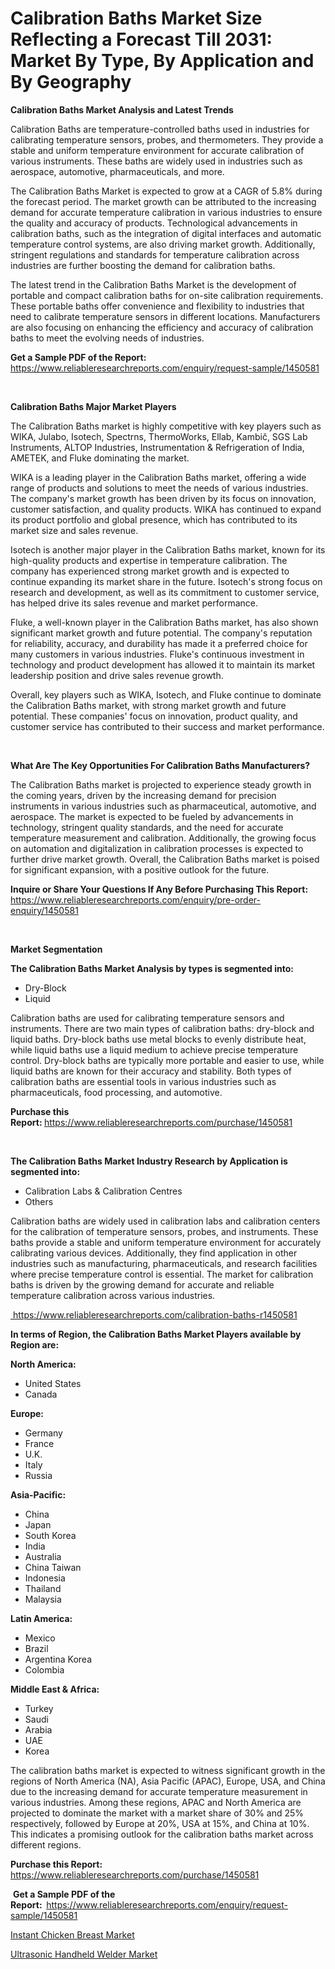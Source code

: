 <p><h1>Calibration Baths Market Size Reflecting a Forecast Till 2031: Market By Type, By Application and By Geography</h1></p><p><strong>Calibration Baths Market Analysis and Latest Trends</strong></p>
<p><p>Calibration Baths are temperature-controlled baths used in industries for calibrating temperature sensors, probes, and thermometers. They provide a stable and uniform temperature environment for accurate calibration of various instruments. These baths are widely used in industries such as aerospace, automotive, pharmaceuticals, and more.</p><p>The Calibration Baths Market is expected to grow at a CAGR of 5.8% during the forecast period. The market growth can be attributed to the increasing demand for accurate temperature calibration in various industries to ensure the quality and accuracy of products. Technological advancements in calibration baths, such as the integration of digital interfaces and automatic temperature control systems, are also driving market growth. Additionally, stringent regulations and standards for temperature calibration across industries are further boosting the demand for calibration baths.</p><p>The latest trend in the Calibration Baths Market is the development of portable and compact calibration baths for on-site calibration requirements. These portable baths offer convenience and flexibility to industries that need to calibrate temperature sensors in different locations. Manufacturers are also focusing on enhancing the efficiency and accuracy of calibration baths to meet the evolving needs of industries.</p></p>
<p><strong>Get a Sample PDF of the Report:&nbsp;</strong> <a href="https://www.reliableresearchreports.com/enquiry/request-sample/1450581">https://www.reliableresearchreports.com/enquiry/request-sample/1450581</a></p>
<p>&nbsp;</p>
<p><strong>Calibration Baths Major Market Players</strong></p>
<p><p>The Calibration Baths market is highly competitive with key players such as WIKA, Julabo, Isotech, Spectrns, ThermoWorks, Ellab, Kambič, SGS Lab Instruments, ALTOP Industries, Instrumentation & Refrigeration of India, AMETEK, and Fluke dominating the market.</p><p>WIKA is a leading player in the Calibration Baths market, offering a wide range of products and solutions to meet the needs of various industries. The company's market growth has been driven by its focus on innovation, customer satisfaction, and quality products. WIKA has continued to expand its product portfolio and global presence, which has contributed to its market size and sales revenue.</p><p>Isotech is another major player in the Calibration Baths market, known for its high-quality products and expertise in temperature calibration. The company has experienced strong market growth and is expected to continue expanding its market share in the future. Isotech's strong focus on research and development, as well as its commitment to customer service, has helped drive its sales revenue and market performance.</p><p>Fluke, a well-known player in the Calibration Baths market, has also shown significant market growth and future potential. The company's reputation for reliability, accuracy, and durability has made it a preferred choice for many customers in various industries. Fluke's continuous investment in technology and product development has allowed it to maintain its market leadership position and drive sales revenue growth.</p><p>Overall, key players such as WIKA, Isotech, and Fluke continue to dominate the Calibration Baths market, with strong market growth and future potential. These companies' focus on innovation, product quality, and customer service has contributed to their success and market performance.</p></p>
<p>&nbsp;</p>
<p><strong>What Are The Key Opportunities For Calibration Baths Manufacturers?</strong></p>
<p><p>The Calibration Baths market is projected to experience steady growth in the coming years, driven by the increasing demand for precision instruments in various industries such as pharmaceutical, automotive, and aerospace. The market is expected to be fueled by advancements in technology, stringent quality standards, and the need for accurate temperature measurement and calibration. Additionally, the growing focus on automation and digitalization in calibration processes is expected to further drive market growth. Overall, the Calibration Baths market is poised for significant expansion, with a positive outlook for the future.</p></p>
<p><strong>Inquire or Share Your Questions If Any Before Purchasing This Report:</strong> <a href="https://www.reliableresearchreports.com/enquiry/pre-order-enquiry/1450581">https://www.reliableresearchreports.com/enquiry/pre-order-enquiry/1450581</a></p>
<p>&nbsp;</p>
<p><strong>Market Segmentation</strong></p>
<p><strong>The Calibration Baths Market Analysis by types is segmented into:</strong></p>
<p><ul><li>Dry-Block</li><li>Liquid</li></ul></p>
<p><p>Calibration baths are used for calibrating temperature sensors and instruments. There are two main types of calibration baths: dry-block and liquid baths. Dry-block baths use metal blocks to evenly distribute heat, while liquid baths use a liquid medium to achieve precise temperature control. Dry-block baths are typically more portable and easier to use, while liquid baths are known for their accuracy and stability. Both types of calibration baths are essential tools in various industries such as pharmaceuticals, food processing, and automotive.</p></p>
<p><strong>Purchase this Report:&nbsp;</strong><a href="https://www.reliableresearchreports.com/purchase/1450581">https://www.reliableresearchreports.com/purchase/1450581</a></p>
<p>&nbsp;</p>
<p><strong>The Calibration Baths Market Industry Research by Application is segmented into:</strong></p>
<p><ul><li>Calibration Labs & Calibration Centres</li><li>Others</li></ul></p>
<p><p>Calibration baths are widely used in calibration labs and calibration centers for the calibration of temperature sensors, probes, and instruments. These baths provide a stable and uniform temperature environment for accurately calibrating various devices. Additionally, they find application in other industries such as manufacturing, pharmaceuticals, and research facilities where precise temperature control is essential. The market for calibration baths is driven by the growing demand for accurate and reliable temperature calibration across various industries.</p></p>
<p><a href="https://www.reliableresearchreports.com/calibration-baths-r1450581">&nbsp;https://www.reliableresearchreports.com/calibration-baths-r1450581</a></p>
<p><strong>In terms of Region, the Calibration Baths Market Players available by Region are:</strong></p>
<p>
    <p> <strong> North America: </strong>
        <ul>
            <li>United States</li>
            <li>Canada</li>
        </ul>
        </p> 
    <p> <strong> Europe: </strong>
        <ul>
            <li>Germany</li>
            <li>France</li>
            <li>U.K.</li>
            <li>Italy</li>
            <li>Russia</li>
        </ul>
        </p> 
    <p> <strong> Asia-Pacific: </strong>
        <ul>
            <li>China</li>
            <li>Japan</li>
            <li>South Korea</li>
            <li>India</li>
            <li>Australia</li>
            <li>China Taiwan</li>
            <li>Indonesia</li>
            <li>Thailand</li>
            <li>Malaysia</li>
        </ul>
        </p> 
    <p> <strong> Latin America: </strong>
        <ul>
            <li>Mexico</li>
            <li>Brazil</li>
            <li>Argentina Korea</li>
            <li>Colombia</li>
        </ul>
        </p> 
    <p> <strong> Middle East & Africa: </strong>
        <ul>
            <li>Turkey</li>
            <li>Saudi</li>
            <li>Arabia</li>
            <li>UAE</li>
            <li>Korea</li>
        </ul>
    </p>
    </p>
<p><p>The calibration baths market is expected to witness significant growth in the regions of North America (NA), Asia Pacific (APAC), Europe, USA, and China due to the increasing demand for accurate temperature measurement in various industries. Among these regions, APAC and North America are projected to dominate the market with a market share of 30% and 25% respectively, followed by Europe at 20%, USA at 15%, and China at 10%. This indicates a promising outlook for the calibration baths market across different regions.</p></p>
<p><strong>Purchase this Report: </strong><a href="https://www.reliableresearchreports.com/purchase/1450581">https://www.reliableresearchreports.com/purchase/1450581</a></p>
<p>&nbsp;<strong>Get a Sample PDF of the Report:&nbsp;&nbsp;</strong><a href="https://www.reliableresearchreports.com/enquiry/request-sample/1450581">https://www.reliableresearchreports.com/enquiry/request-sample/1450581</a></p>
<p><strong></strong></p>
<p><p><a href="https://github.com/mzurpwxu46/Market-Research-Report-List-1/blob/main/instant-chicken-breast-market.md">Instant Chicken Breast Market</a></p><p><a href="https://view.publitas.com/reportprime-1/ultrasonic-handheld-welder-market-size-share-trends-analysis-report-by-end-use-automotive-electronics-medical-packaging-and-clothing-others-by-raw-material-and-forecast-till-2031/">Ultrasonic Handheld Welder Market</a></p></p>